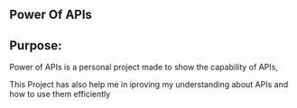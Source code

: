 ## Power Of APIs

<h2>Purpose:</h2>
<p>Power of APIs is a personal project made to show the capability of APIs,</p>
<p>This Project has also help me in iproving my understanding about APIs and how to use them efficiently</p>

